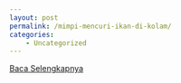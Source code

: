 ```yaml
---
layout: post
permalink: /mimpi-mencuri-ikan-di-kolam/
categories:
    - Uncategorized
---
```


[Baca Selengkapnya](/03)